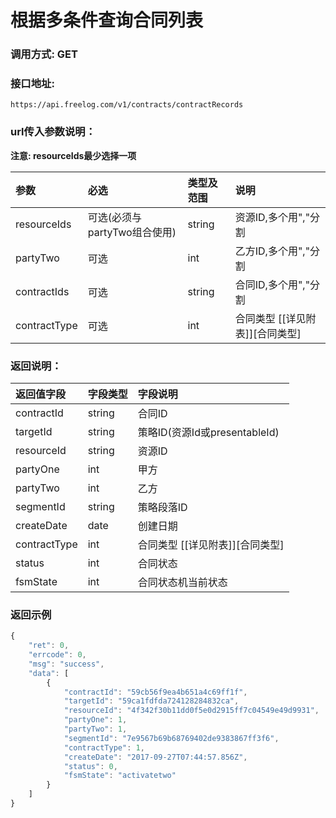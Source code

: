 # 根据多条件查询合同列表


### 调用方式: GET

### 接口地址:

```
https://api.freelog.com/v1/contracts/contractRecords
```

### url传入参数说明：

**注意: resourceIds最少选择一项**

| 参数 | 必选 | 类型及范围 | 说明 |
| :--- | :--- | :--- | :--- |
|resourceIds|可选(必须与partyTwo组合使用)|string|资源ID,多个用","分割|
|partyTwo|可选|int|乙方ID,多个用","分割|
|contractIds|可选|string|合同ID,多个用","分割|
|contractType|可选|int|合同类型 [[详见附表]][合同类型]


### 返回说明：
| 返回值字段 | 字段类型 | 字段说明 |
| :--- | :--- | :--- |
| contractId | string | 合同ID
| targetId | string | 策略ID(资源Id或presentableId)
| resourceId | string | 资源ID
| partyOne | int | 甲方
| partyTwo | int | 乙方
| segmentId | string | 策略段落ID
| createDate | date | 创建日期
| contractType | int | 合同类型 [[详见附表]][合同类型] |
| status | int | 合同状态
| fsmState | int | 合同状态机当前状态

### 返回示例

```js
{
    "ret": 0,
    "errcode": 0,
    "msg": "success",
    "data": [
        {
            "contractId": "59cb56f9ea4b651a4c69ff1f",
            "targetId": "59ca1fdfda724128284832ca",
            "resourceId": "4f342f30b11dd0f5e0d2915ff7c04549e49d9931",
            "partyOne": 1,
            "partyTwo": 1,
            "segmentId": "7e9567b69b68769402de9383867ff3f6",
            "contractType": 1,
            "createDate": "2017-09-27T07:44:57.856Z",
            "status": 0,
            "fsmState": "activatetwo"
        }
    ]
}
```